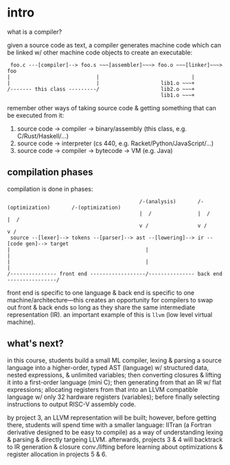 # intro

what is a compiler?

given a source code as text, a compiler generates machine code which can be
linked w/ other machine code objects to create an executable:

```
 foo.c ---[compiler]--> foo.s ~~~[assembler]~~~> foo.o ~~~[linker]~~~> foo
|                            |                              |
|                            |                    lib1.o ~~~+
/------- this class ---------/                    lib2.o ~~~+
                                                  lib1.o ~~~+
```

remember other ways of taking source code & getting something that can be
executed from it:

1. source code -> compiler -> binary/assembly (this class, e.g.
   C/Rust/Haskell/...)
2. source code -> interpreter (cs 440, e.g. Racket/Python/JavaScript/...)
3. source code -> compiler -> bytecode -> VM (e.g. Java)

## compilation phases

compilation is done in phases:

```
                                           /-(analysis)       /-(optimization)       /-(optimization)
                                           |  /               |  /                   |  /
                                           v /                v /                    v /
 source --[lexer]--> tokens --[parser]--> ast --[lowering]--> ir --[code gen]--> target
|                                            |                                         |
|                                            |                                         |
/--------------- front end ------------------/--------------- back end ----------------/
```

front end is specific to one language & back end is specific to one
machine/architecture&mdash;this creates an opportunity for compilers to swap
out front & back ends so long as they share the same intermediate
representation (IR). an important example of this is `llvm` (low level virtual
machine).

## what's next?

in this course, students build a small ML compiler, lexing & parsing a source
language into a higher-order, typed AST (language) w/ structured data, nested
expressions, & unlimited variables; then converting closures & lifting it into
a first-order language (mini C); then generating from that an IR w/ flat
expressions; allocating registers from that into an LLVM compatible language w/
only 32 hardware registers (variables); before finally selecting instructions
to output RISC-V assembly code.

by project 3, an LLVM representation will be built; however, before getting
there, students will spend time with a smaller language: IITran (a Fortran
derivative designed to be easy to compile) as a way of understanding lexing &
parsing & directly targeing LLVM. afterwards, projects 3 & 4 will backtrack to
IR generation & closure conv./lifting before learning about optimizations &
register allocation in projects 5 & 6.
